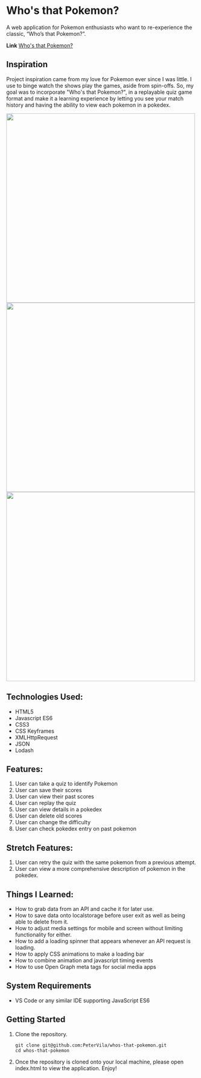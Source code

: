 # Who's that Pokemon?

A web application for Pokemon enthusiasts who want to re-experience the classic, “Who’s that Pokemon?”. <br />

**Link**
[Who's that Pokemon?](https://petervila.github.io/whos-that-pokemon/)

## Inspiration
Project inspiration came from my love for Pokemon ever since I was little. I use to binge watch the shows play the games, aside from spin-offs. So, my goal was to incorporate "Who's that Pokemon?", in a replayable quiz game format and make it a learning experience by letting you see your match history and having the ability to view each pokemon in a pokedex. <br />

<img src="https://user-images.githubusercontent.com/42393951/142511431-84a49118-76af-4b3c-a095-2de155ec4109.gif" data-canonical-src="https://gyazo.com/eb5c5741b6a9a16c692170a41a49c858.png" width="500"/>
<img src="https://user-images.githubusercontent.com/42393951/142511439-c281c0aa-9685-45fb-8c1a-4d13a6464d6c.png" data-canonical-src="https://gyazo.com/eb5c5741b6a9a16c692170a41a49c858.png" width="500"/>
<img src="https://user-images.githubusercontent.com/42393951/142511450-f7694514-200b-44c9-9dc6-4b2fb5c18f75.png" data-canonical-src="https://gyazo.com/eb5c5741b6a9a16c692170a41a49c858.png" width="500"/>

## Technologies Used: 
* HTML5
* Javascript ES6
* CSS3
* CSS Keyframes
* XMLHttpRequest
* JSON
* Lodash

## Features: 
1. User can take a quiz to identify Pokemon
2. User can save their scores
3. User can view their past scores
4. User can replay the quiz
5. User can view details in a pokedex
6. User can delete old scores
7. User can change the difficulty
8. User can check pokedex entry on past pokemon

## Stretch Features:
1. User can retry the quiz with the same pokemon from a previous attempt.
2. User can view a more comprehensive description of pokemon in the pokedex.

## Things I Learned: 
* How to grab data from an API and cache it for later use.
* How to save data onto localstorage before user exit as well as being able to delete from it.
* How to adjust media settings for mobile and screen without limiting functionality for either.
* How to add a loading spinner that appears whenever an API request is loading.
* How to apply CSS animations to make a loading bar
* How to combine animation and javascript timing events
* How to use Open Graph meta tags for social media apps

## System Requirements

- VS Code or any similar IDE supporting JavaScript ES6

## Getting Started

1. Clone the repository.

    ```shell
    git clone git@github.com:PeterVila/whos-that-pokemon.git
    cd whos-that-pokemon
    ```

2. Once the repository is cloned onto your local machine, please open index.html to view the application. Enjoy!
